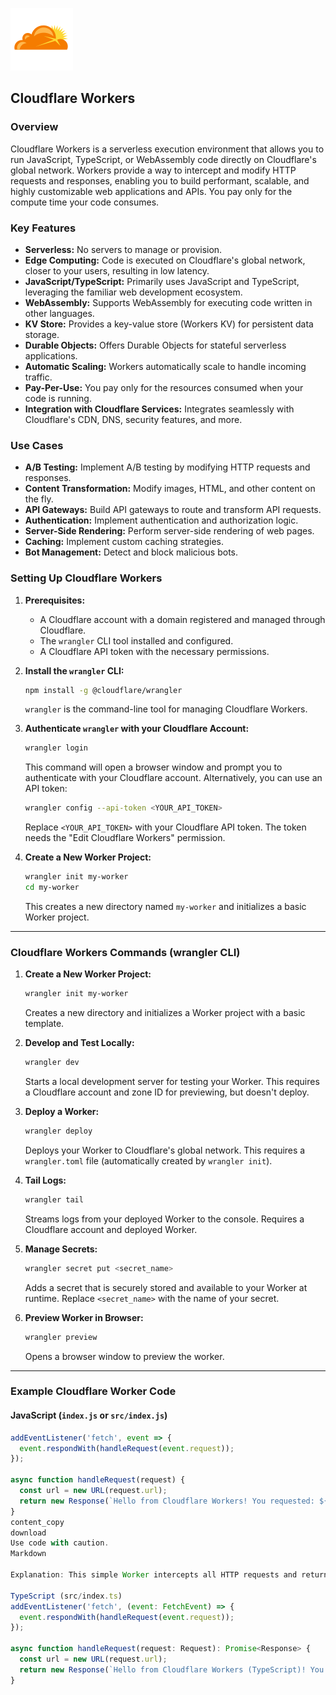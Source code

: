 ![cloudflare](assets/image.png)
## Cloudflare Workers

### **Overview**

Cloudflare Workers is a serverless execution environment that allows you to run JavaScript, TypeScript, or WebAssembly code directly on Cloudflare's global network. Workers provide a way to intercept and modify HTTP requests and responses, enabling you to build performant, scalable, and highly customizable web applications and APIs. You pay only for the compute time your code consumes.

### **Key Features**

*   **Serverless:** No servers to manage or provision.
*   **Edge Computing:** Code is executed on Cloudflare's global network, closer to your users, resulting in low latency.
*   **JavaScript/TypeScript:** Primarily uses JavaScript and TypeScript, leveraging the familiar web development ecosystem.
*   **WebAssembly:** Supports WebAssembly for executing code written in other languages.
*   **KV Store:** Provides a key-value store (Workers KV) for persistent data storage.
*   **Durable Objects:** Offers Durable Objects for stateful serverless applications.
*   **Automatic Scaling:** Workers automatically scale to handle incoming traffic.
*   **Pay-Per-Use:** You pay only for the resources consumed when your code is running.
*   **Integration with Cloudflare Services:** Integrates seamlessly with Cloudflare's CDN, DNS, security features, and more.

### **Use Cases**

*   **A/B Testing:** Implement A/B testing by modifying HTTP requests and responses.
*   **Content Transformation:** Modify images, HTML, and other content on the fly.
*   **API Gateways:** Build API gateways to route and transform API requests.
*   **Authentication:** Implement authentication and authorization logic.
*   **Server-Side Rendering:** Perform server-side rendering of web pages.
*   **Caching:** Implement custom caching strategies.
*   **Bot Management:** Detect and block malicious bots.

### **Setting Up Cloudflare Workers**

1.  **Prerequisites:**
    *   A Cloudflare account with a domain registered and managed through Cloudflare.
    *   The `wrangler` CLI tool installed and configured.
    *   A Cloudflare API token with the necessary permissions.

2.  **Install the `wrangler` CLI:**

    ```bash
    npm install -g @cloudflare/wrangler
    ```

    `wrangler` is the command-line tool for managing Cloudflare Workers.

3.  **Authenticate `wrangler` with your Cloudflare Account:**

    ```bash
    wrangler login
    ```

    This command will open a browser window and prompt you to authenticate with your Cloudflare account. Alternatively, you can use an API token:

    ```bash
    wrangler config --api-token <YOUR_API_TOKEN>
    ```

    Replace `<YOUR_API_TOKEN>` with your Cloudflare API token. The token needs the "Edit Cloudflare Workers" permission.

4.  **Create a New Worker Project:**

    ```bash
    wrangler init my-worker
    cd my-worker
    ```

    This creates a new directory named `my-worker` and initializes a basic Worker project.

---

### **Cloudflare Workers Commands (wrangler CLI)**

1.  **Create a New Worker Project:**

    ```bash
    wrangler init my-worker
    ```

    Creates a new directory and initializes a Worker project with a basic template.

2.  **Develop and Test Locally:**

    ```bash
    wrangler dev
    ```

    Starts a local development server for testing your Worker. This requires a Cloudflare account and zone ID for previewing, but doesn't deploy.

3.  **Deploy a Worker:**

    ```bash
    wrangler deploy
    ```

    Deploys your Worker to Cloudflare's global network. This requires a `wrangler.toml` file (automatically created by `wrangler init`).

4.  **Tail Logs:**

    ```bash
    wrangler tail
    ```

    Streams logs from your deployed Worker to the console. Requires a Cloudflare account and deployed Worker.

5.  **Manage Secrets:**

    ```bash
    wrangler secret put <secret_name>
    ```

    Adds a secret that is securely stored and available to your Worker at runtime.  Replace `<secret_name>` with the name of your secret.

6.  **Preview Worker in Browser:**

    ```bash
    wrangler preview
    ```

    Opens a browser window to preview the worker.

---

### **Example Cloudflare Worker Code**

#### JavaScript (`index.js` or `src/index.js`)

```javascript
addEventListener('fetch', event => {
  event.respondWith(handleRequest(event.request));
});

async function handleRequest(request) {
  const url = new URL(request.url);
  return new Response(`Hello from Cloudflare Workers! You requested: ${url.pathname}`);
}
content_copy
download
Use code with caution.
Markdown

Explanation: This simple Worker intercepts all HTTP requests and returns a "Hello from Cloudflare Workers!" message along with the requested path.

TypeScript (src/index.ts)
addEventListener('fetch', (event: FetchEvent) => {
  event.respondWith(handleRequest(event.request));
});

async function handleRequest(request: Request): Promise<Response> {
  const url = new URL(request.url);
  return new Response(`Hello from Cloudflare Workers (TypeScript)! You requested: ${url.pathname}`);
}
```


